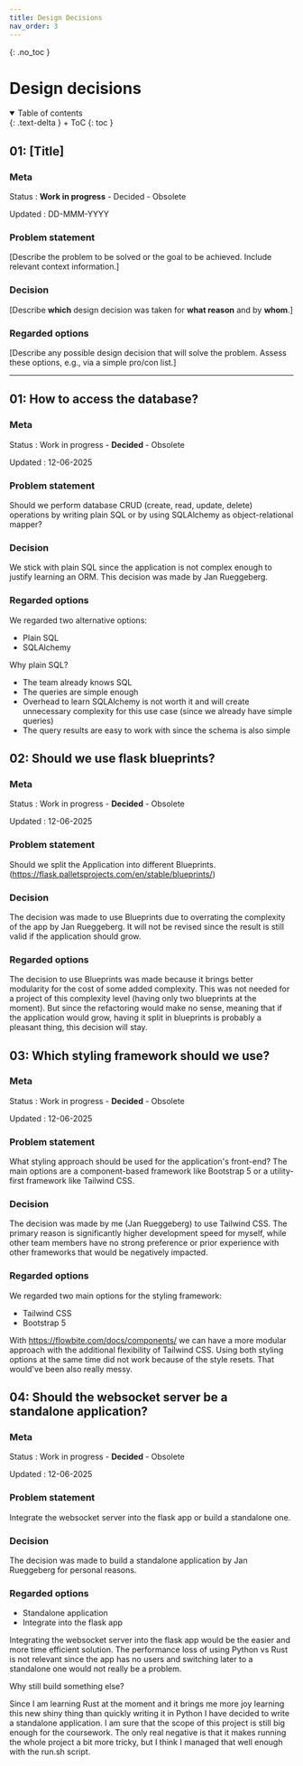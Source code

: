 ```yaml
---
title: Design Decisions
nav_order: 3
---
```


{: .no_toc }
# Design decisions

<details open markdown="block">
{: .text-delta }
<summary>Table of contents</summary>
+ ToC
{: toc }
</details>

## 01: [Title]

### Meta

Status
: **Work in progress** - Decided - Obsolete

Updated
: DD-MMM-YYYY

### Problem statement

[Describe the problem to be solved or the goal to be achieved. Include relevant context information.]

### Decision

[Describe **which** design decision was taken for **what reason** and by **whom**.]

### Regarded options

[Describe any possible design decision that will solve the problem. Assess these options, e.g., via a simple pro/con list.]

---

## 01: How to access the database?

### Meta

Status
: Work in progress - **Decided** - Obsolete

Updated
: 12-06-2025

### Problem statement

Should we perform database CRUD (create, read, update, delete) operations by writing plain SQL or by using SQLAlchemy as object-relational mapper?

### Decision

We stick with plain SQL since the application is not complex enough to justify learning an ORM. 
This decision was made by Jan Rueggeberg.

### Regarded options

We regarded two alternative options:

+ Plain SQL
+ SQLAlchemy

Why plain SQL?
+ The team already knows SQL
+ The queries are simple enough 
+ Overhead to learn SQLAlchemy is not worth it and will create unnecessary complexity for this use case (since we already have simple queries)
+ The query results are easy to work with since the schema is also simple

## 02: Should we use flask blueprints?

### Meta

Status
: Work in progress - **Decided** - Obsolete

Updated
: 12-06-2025

### Problem statement

Should we split the Application into different Blueprints. (https://flask.palletsprojects.com/en/stable/blueprints/) 
### Decision

The decision was made to use Blueprints due to overrating the complexity of the app by Jan Rueggeberg. It will not be revised since the result is still valid if the application should grow.

### Regarded options

The decision to use Blueprints was made because it brings better modularity for the cost of some added complexity. 
This was not needed for a project of this complexity level (having only two blueprints at the moment). But since the refactoring would make no sense, meaning that if the application would grow, having it split in blueprints is probably a pleasant thing, this decision will stay.

## 03: Which styling framework should we use?

### Meta

Status
: Work in progress - **Decided** - Obsolete

Updated
: 12-06-2025

### Problem statement

What styling approach should be used for the application's front-end? The main options are a component-based framework like Bootstrap 5 or a utility-first framework like Tailwind CSS.

### Decision

The decision was made by me (Jan Rueggeberg) to use Tailwind CSS. The primary reason is significantly higher development speed for myself, while other team members have no strong preference or prior experience with other frameworks that would be negatively impacted.

### Regarded options

We regarded two main options for the styling framework:

+ Tailwind CSS
+ Bootstrap 5

With https://flowbite.com/docs/components/ we can have a more modular approach with the additional flexibility of Tailwind CSS. 
Using both styling options at the same time did not work because of the style resets. That would've been also really messy.

## 04: Should the websocket server be a standalone application?

### Meta

Status
: Work in progress - **Decided** - Obsolete

Updated
: 12-06-2025

### Problem statement

Integrate the websocket server into the flask app or build a standalone one.

### Decision

The decision was made to build a standalone application by Jan Rueggeberg for personal reasons.

### Regarded options

+ Standalone application
+ Integrate into the flask app

Integrating the websocket server into the flask app would be the easier and more time efficient solution. The performance loss of using Python vs Rust is not relevant since the app has no users and switching later to a standalone one would not really be a problem.

Why still build something else?

Since I am learning Rust at the moment and it brings me more joy learning this new shiny thing than quickly writing it in Python I have decided to write a standalone application.
I am sure that the scope of this project is still big enough for the coursework. 
The only real negative is that it makes running the whole project a bit more tricky, but I think I managed that well enough with the run.sh script.
